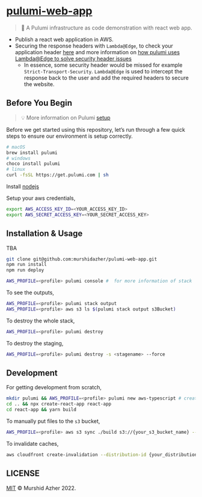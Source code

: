 # [pulumi-web-app](https://github.com/murshidazher/pulumi-web-app)

> 🐛 A Pulumi infrastructure as code demonstration with react web app.

- Publish a react web application in AWS.
- Securing the response headers with `Lambda@Edge`, to check your application header [here](https://securityheaders.com/) and more information on [how pulumi uses Lambda@Edge to solve security header issues](https://github.com/pulumi/pulumitv/tree/master/modern-infrastructure-wednesday/2020-06-24)
  - In essence, some security header would be missed for example `Strict-Transport-Security`. `Lambda@Edge` is used to intercept the response back to the user and add the required headers to secure the website.

## Before You Begin

> :bulb: More information on Pulumi [setup](https://www.pulumi.com/docs/get-started/aws/begin/)

Before we get started using this repository, let’s run through a few quick steps to ensure our environment is setup correctly.

```sh
# macOS
brew install pulumi
# windows
choco install pulumi
# linux
curl -fsSL https://get.pulumi.com | sh
```

Install [nodejs](https://nodejs.org/en/download/)

Setup your aws credentials,

```sh
export AWS_ACCESS_KEY_ID=<YOUR_ACCESS_KEY_ID>
export AWS_SECRET_ACCESS_KEY=<YOUR_SECRET_ACCESS_KEY>
```

## Installation & Usage

TBA

```sh
git clone git@github.com:murshidazher/pulumi-web-app.git
npm run install
npm run deploy
```

```sh
AWS_PROFILE=<profile> pulumi console #  for more information of stack
```

To see the outputs,

```sh
AWS_PROFILE=<profile> pulumi stack output
AWS_PROFILE=<profile> aws s3 ls $(pulumi stack output s3Bucket)
```

To destroy the whole stack,

```sh
AWS_PROFILE=<profile> pulumi destroy
```

To destroy the staging,

```sh
AWS_PROFILE=<profile> pulumi destroy -s <stagename> --force
```

## Development

For getting development from scratch,

```sh
mkdir pulumi && AWS_PROFILE=<profile> pulumi new aws-typescript # create a pulumi account
cd .. && npx create-react-app react-app
cd react-app && yarn build
```

To manually put files to the `s3` bucket,

```sh
AWS_PROFILE=<profile> aws s3 sync ./build s3://{your_s3_bucket_name} --delete
```

To invalidate caches,

```sh
aws cloudfront create-invalidation --distribution-id {your_distribution_id} --paths '/*'
```

## LICENSE

[MIT](./LICENSE) &copy; Murshid Azher 2022.
